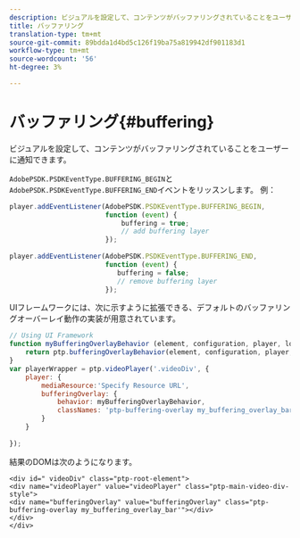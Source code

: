 ```yaml
---
description: ビジュアルを設定して、コンテンツがバッファリングされていることをユーザーに通知できます。
title: バッファリング
translation-type: tm+mt
source-git-commit: 89bdda1d4bd5c126f19ba75a819942df901183d1
workflow-type: tm+mt
source-wordcount: '56'
ht-degree: 3%

---
```



# バッファリング{#buffering}

ビジュアルを設定して、コンテンツがバッファリングされていることをユーザーに通知できます。

`AdobePSDK.PSDKEventType.BUFFERING_BEGIN`と`AdobePSDK.PSDKEventType.BUFFERING_END`イベントをリッスンします。 例：

```js
player.addEventListener(AdobePSDK.PSDKEventType.BUFFERING_BEGIN,  
                        function (event) { 
                            buffering = true; 
                            // add buffering layer 
                        }); 
  
player.addEventListener(AdobePSDK.PSDKEventType.BUFFERING_END,  
                        function (event) { 
                           buffering = false; 
                           // remove buffering layer 
                        });
```

UIフレームワークには、次に示すように拡張できる、デフォルトのバッファリングオーバーレイ動作の実装が用意されています。

```js
// Using UI Framework 
function myBufferingOverlayBehavior (element, configuration, player, localize, baseLog) { 
    return ptp.bufferingOverlayBehavior(element, configuration, player, localize, baseLog); 
} 
var playerWrapper = ptp.videoPlayer('.videoDiv', { 
    player: { 
        mediaResource:'Specify Resource URL', 
        bufferingOverlay: { 
            behavior: myBufferingOverlayBehavior, 
            classNames: 'ptp-buffering-overlay my_buffering_overlay_bar' 
        } 
    } 
 
}); 
```

結果のDOMは次のようになります。

```
<div id=" videoDiv" class="ptp-root-element"> 
<div name="videoPlayer" value="videoPlayer" class="ptp-main-video-div-style"> 
<div name="bufferingOverlay" value="bufferingOverlay" class="ptp-buffering-overlay my_buffering_overlay_bar'"></div> 
</div> 
</div> 
```

